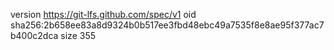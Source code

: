 version https://git-lfs.github.com/spec/v1
oid sha256:2b658ee83a8d9324b0b517ee3fbd48ebc49a7535f8e8ae95f377ac7b400c2dca
size 355
